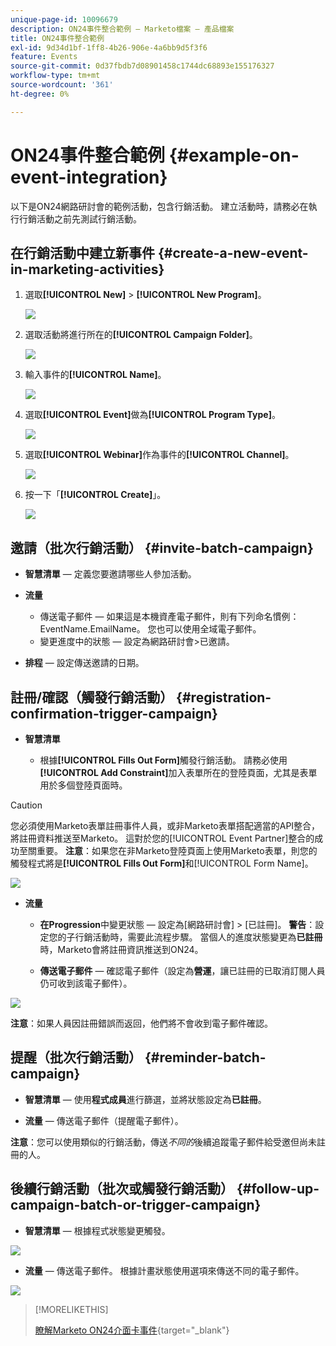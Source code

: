 ```yaml
---
unique-page-id: 10096679
description: ON24事件整合範例 — Marketo檔案 — 產品檔案
title: ON24事件整合範例
exl-id: 9d34d1bf-1ff8-4b26-906e-4a6bb9d5f3f6
feature: Events
source-git-commit: 0d37fbdb7d08901458c1744dc68893e155176327
workflow-type: tm+mt
source-wordcount: '361'
ht-degree: 0%

---
```


# ON24事件整合範例 {#example-on-event-integration}

以下是ON24網路研討會的範例活動，包含行銷活動。 建立活動時，請務必在執行行銷活動之前先測試行銷活動。

## 在行銷活動中建立新事件 {#create-a-new-event-in-marketing-activities}

1. 選取&#x200B;**[!UICONTROL New]** > **[!UICONTROL New Program]**。

   ![](assets/image2015-12-22-15-3a35-3a15.png)

1. 選取活動將進行所在的&#x200B;**[!UICONTROL Campaign Folder]**。

   ![](assets/image2015-12-22-15-3a39-3a51.png)

1. 輸入事件的&#x200B;**[!UICONTROL Name]**。

   ![](assets/image2015-12-22-15-3a43-3a4.png)

1. 選取&#x200B;**[!UICONTROL Event]**&#x200B;做為&#x200B;**[!UICONTROL Program Type]**。

   ![](assets/image2015-12-22-15-3a44-3a41.png)

1. 選取&#x200B;**[!UICONTROL Webinar]**&#x200B;作為事件的&#x200B;**[!UICONTROL Channel]**。

   ![](assets/image2015-12-22-15-3a46-3a34.png)

1. 按一下「**[!UICONTROL Create]**」。

   ![](assets/image2015-12-22-15-3a48-3a20.png)

## 邀請（批次行銷活動）  {#invite-batch-campaign}

* **智慧清單** — 定義您要邀請哪些人參加活動。
* **流量**

   * 傳送電子郵件 — 如果這是本機資產電子郵件，則有下列命名慣例： EventName.EmailName。 您也可以使用全域電子郵件。
   * 變更進度中的狀態 — 設定為網路研討會>已邀請。

* **排程** — 設定傳送邀請的日期。

## 註冊/確認（觸發行銷活動） {#registration-confirmation-trigger-campaign}

* **智慧清單**

   * 根據&#x200B;**[!UICONTROL Fills Out Form]**&#x200B;觸發行銷活動。 請務必使用&#x200B;**[!UICONTROL Add Constraint]**&#x200B;加入表單所在的登陸頁面，尤其是表單用於多個登陸頁面時。

>[!CAUTION]
>
>您必須使用Marketo表單註冊事件人員，或非Marketo表單搭配適當的API整合，將註冊資料推送至Marketo。 這對於您的[!UICONTROL Event Partner]整合的成功至關重要。 **注意**：如果您在非Marketo登陸頁面上使用Marketo表單，則您的觸發程式將是&#x200B;**[!UICONTROL Fills Out Form]**&#x200B;和[!UICONTROL Form Name]。

![](assets/image2015-12-22-15-3a50-3a22.png)

* **流量**

   * **在Progression**&#x200B;中變更狀態 — 設定為[網路研討會] > [已註冊]。 **警告**：設定您的子行銷活動時，需要此流程步驟。 當個人的進度狀態變更為&#x200B;**已註冊**&#x200B;時，Marketo會將註冊資訊推送到ON24。

   * **傳送電子郵件** — 確認電子郵件（設定為&#x200B;**營運**，讓已註冊的已取消訂閱人員仍可收到該電子郵件）。

![](assets/image2015-12-22-15-3a52-3a9.png)

**注意**：如果人員因註冊錯誤而返回，他們將不會收到電子郵件確認。

## 提醒（批次行銷活動） {#reminder-batch-campaign}

* **智慧清單** — 使用&#x200B;**程式成員**&#x200B;進行篩選，並將狀態設定為&#x200B;**已註冊**。

* **流量** — 傳送電子郵件（提醒電子郵件）。

**注意**：您可以使用類似的行銷活動，傳送&#x200B;*不同的*&#x200B;後續追蹤電子郵件給受邀但尚未註冊的人。

## 後續行銷活動（批次或觸發行銷活動） {#follow-up-campaign-batch-or-trigger-campaign}

* **智慧清單** — 根據程式狀態變更觸發。

![](assets/image2015-12-22-15-3a57-3a25.png)

* **流量** — 傳送電子郵件。 根據計畫狀態使用選項來傳送不同的電子郵件。

![](assets/ten.png)

>[!MORELIKETHIS]
>
>[瞭解Marketo ON24介面卡事件](/help/marketo/product-docs/demand-generation/events/create-an-event/create-an-event-with-the-marketo-on24-adapter/understanding-marketo-on24-adapter-events.md){target="_blank"}
